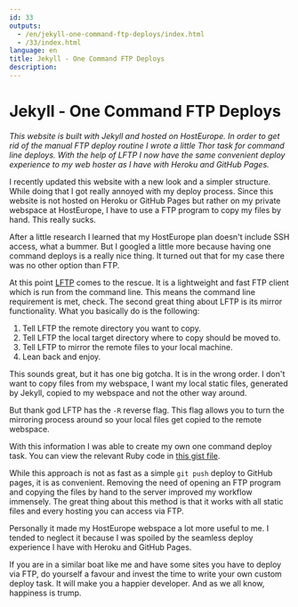 ```yaml
---
id: 33
outputs:
  - /en/jekyll-one-command-ftp-deploys/index.html
  - /33/index.html
language: en
title: Jekyll - One Command FTP Deploys
description:
---
```

# Jekyll - One Command FTP Deploys

*This website is built with Jekyll and hosted on HostEurope. In order to get rid of the manual FTP deploy routine I wrote a little Thor task for command line deploys. With the help of LFTP I now have the same convenient deploy experience to my web hoster as I have with Heroku and GitHub Pages.*

I recently updated this website with a new look and a simpler structure. While doing that I got really annoyed with my deploy process. Since this website is not hosted on Heroku or GitHub Pages but rather on my private webspace at HostEurope, I have to use a FTP program to copy my files by hand. This really sucks.

After a little research I learned that my HostEurope plan doesn't include SSH access, what a bummer. But I googled a little more because having one command deploys is a really nice thing. It turned out that for my case there was no other option than FTP.

At this point [LFTP](http://lftp.yar.ru) comes to the rescue. It is a lightweight and fast FTP client which is run from the command line. This means the command line requirement is met, check. The second great thing about LFTP is its mirror functionality. What you basically do is the following:

1. Tell LFTP the remote directory you want to copy.
2. Tell LFTP the local target directory where to copy should be moved to.
3. Tell LFTP to mirror the remote files to your local machine.
4. Lean back and enjoy.

This sounds great, but it has one big gotcha. It is in the wrong order. I don't want to copy files from my webspace, I want my local static files, generated by Jekyll, copied to my webspace and not the other way around.

But thank god LFTP has the `-R` reverse flag. This flag allows you to turn the mirroring process around so your local files get copied to the remote webspace.

With this information I was able to create my own one command deploy task. You can view the relevant Ruby code in [this gist file](https://gist.github.com/4065477).

While this approach is not as fast as a simple `git push` deploy to GitHub pages, it is as convenient. Removing the need of opening an FTP program and copying the files by hand to the server improved my workflow immensely. The great thing about this method is that it works with all static files and every hosting you can access via FTP.

Personally it made my HostEurope webspace a lot more useful to me. I tended to neglect it because I was spoiled by the seamless deploy experience I have with Heroku and GitHub Pages.

If you are in a similar boat like me and have some sites you have to deploy via FTP, do yourself a favour and invest the time to write your own custom deploy task. It will make you a happier developer. And as we all know, happiness is trump.
